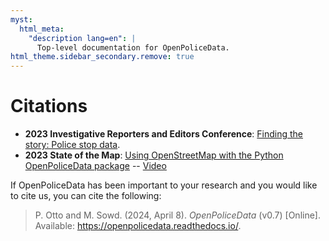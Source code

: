 ```yaml
---
myst:
  html_meta:
    "description lang=en": |
      Top-level documentation for OpenPoliceData.
html_theme.sidebar_secondary.remove: true
---
```


# Citations

- **2023 Investigative Reporters and Editors Conference**: [Finding the story: Police stop data](https://schedules.ire.org/ire-2023/index.html#2250).
- **2023 State of the Map**: [Using OpenStreetMap with the Python OpenPoliceData package](https://2023.stateofthemap.us/schedule/) -- [Video](https://www.youtube.com/watch?v=E26MK_nz03w)

If OpenPoliceData has been important to your research and you would like to cite us, you can cite the following:

> P. Otto and M. Sowd. (2024, April 8). *OpenPoliceData* (v0.7) [Online]. Available: https://openpolicedata.readthedocs.io/.